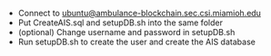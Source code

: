 - Connect to ubuntu@ambulance-blockchain.sec.csi.miamioh.edu
- Put CreateAIS.sql and setupDB.sh into the same folder 
- (optional) Change username and password in setupDB.sh
- Run setupDB.sh to create the user and create the AIS database 

